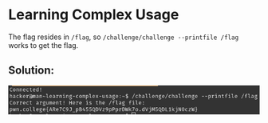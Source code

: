 # Learning Complex Usage

The flag resides in `/flag`, so `/challenge/challenge --printfile /flag` works to get the flag.


## Solution:

![solution](02_Learning_Complex_Usage.png)
